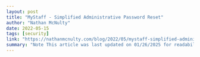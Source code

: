 ```yaml
---
layout: post
title: "MyStaff - Simplified Administrative Password Reset"
author: "Nathan McNulty"
date: 2022-05-15
tags: [security]
link: "https://nathanmcnulty.com/blog/2022/05/mystaff-simplified-administrative-password-reset/"
summary: "Note This article was last updated on 01/26/2025 for readability and updated URLs. Unfortunately, images were not able to be restored from a previous hosting provider :("
---
```

